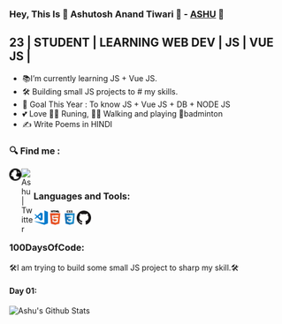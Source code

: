 ### Hey, This Is 👦 Ashutosh Anand Tiwari 👦  -  [ASHU][website] 👋

## 23 | STUDENT | LEARNING WEB DEV | JS | VUE JS | 
- 📚I’m currently learning JS + Vue JS.
- 🛠️ Building small JS projects to # my skills.
- 🎯 Goal This Year : To know JS + Vue JS + DB + NODE JS
- 💕 Love 🏃‍♀️ Runing, 🚶‍♂️ Walking and playing 🏸badminton
- ✍️ Write Poems in HINDI
### 🔍 Find me :

[<img align="left" alt="ashumsd7.netlify.app" width="22px" src="https://raw.githubusercontent.com/iconic/open-iconic/master/svg/globe.svg" />][website]
[<img align="left" alt="Ashu | Twitter" width="22px" src="https://cdn.jsdelivr.net/npm/simple-icons@v3/icons/twitter.svg" />][twitter]
<!-- [<img align="left" alt=" | LinkedIn" width="22px" src="https://cdn.jsdelivr.net/npm/simple-icons@v3/icons/linkedin.svg" />][linkedin] -->
<!-- [<img align="left" alt=" | Instagram" width="22px" src="https://cdn.jsdelivr.net/npm/simple-icons@v3/icons/instagram.svg" />][instagram] -->

<br /> 

### Languages and Tools:

[<img align="left" alt="Visual Studio Code" width="26px" src="https://raw.githubusercontent.com/github/explore/80688e429a7d4ef2fca1e82350fe8e3517d3494d/topics/visual-studio-code/visual-studio-code.png" />][githubLink]
[<img align="left" alt="HTML5" width="26px" src="https://raw.githubusercontent.com/github/explore/80688e429a7d4ef2fca1e82350fe8e3517d3494d/topics/html/html.png" />][githubLink]
[<img align="left" alt="CSS3" width="26px" src="https://raw.githubusercontent.com/github/explore/80688e429a7d4ef2fca1e82350fe8e3517d3494d/topics/css/css.png" />][githubLink]


[<img align="left" alt="GitHub" width="26px" src="https://raw.githubusercontent.com/github/explore/78df643247d429f6cc873026c0622819ad797942/topics/github/github.png" />][githubLink]


<br />
<br />

### 100DaysOfCode:
🛠️I am trying to build some small JS project to sharp my skill.🛠️ 
#### Day 01: 




<img align="left" alt="Ashu's Github Stats" src="https://github-readme-stats.vercel.app/api?username=ashumsd7&show_icons=true&hide_border=true" />

[website]: https://aat.netlify.app
[twitter]: https://twitter.com/WebDevVue
[youtube]: https://youtube.com/
[instagram]: https://instagram.com/
[linkedin]: https://linkedin.com/in/
[githubLink]: https://github.com/ashumsd7
